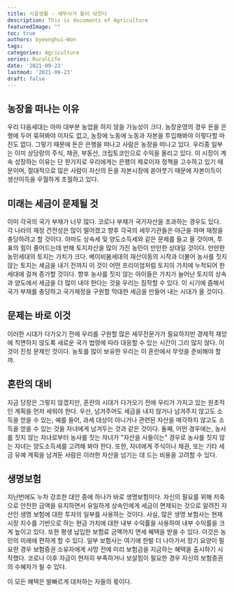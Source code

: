 ```yaml
---
title: 시골생활 - 세무사가 들이 닦친다
description: This is documents of Agriculture
featuredImage: ""
toc: true
authors: byeonghui-Won
tags:
categories: Agriculture
series: RuralLife
date: '2021-09-23'
lastmod: '2021-09-23'
draft: false
---
```



## 농장을 떠나는 이유

우리 다음세대는 아마 대부분 농업을 하지 않을 가능성이 크다. 농장운영의 경우 돈을 은행에 두어 묶혀봐야 이자도 없고, 농장에 노동에 노동과 자본을 투입해봐야 이렇다할 마진도 없다. 그렇기 때문에 돈은 은행을 떠나고 사람은 농장을 떠나고 있다. 우리중 일부는 이미 상당량의 주식, 채권, 부동산, 크립토코인으로 수익을 올리고 있다. 이 시장이 계속 성장하는 이유는 단 한가지로 우리에게는 은행이 제로이자 정책을 고수하고 있기 때문이며, 절대적으로 많은 사람이 자신의 돈을 자본시장에 쏟아붓기 때문에 자본이득이 생산이득을 우월하게 초월하고 있다. 

## 미래는 세금이 문제될 것

이미 각국의 국가 부채가 너무 많다. 코로나 부채가 국가자산을 초과하는 경우도 있다. 각 나라의 재정 건전성은 많이 떨어졌고 향후 각국의 세무기관들은 야근을 하며 재정을 충당하려고 할 것이다. 아마도 상속세 및 양도소득세와 같은 문제를 들고 올 것이며, 투표의 힘이 줄어드는데 반해 토지자산을 많이 가진 농민이 만만한 상대일 것이다. 만만한 농민세대의 토지는 가치가 크다. 베이비붐세대의 재산이동의 시작과 더불어 농사를 짓지 않는 토지는 세금을 내기 전까지 이 것이 어떤 프리미엄처럼 토지의 가치에 누적되어 한 세대에 걸쳐 증가할 것이다. 향후 농사를 짓지 않는 아이들은 가치가 늘어난 토지의 상속과 양도에서 세금을 더 많이 내야 한다는 것을 우리는 짐작할 수 있다. 이 시기에 즘해서 국가 부채를 충당하고 국가제정을 구원할 막대한 세금을 만들어 내는 시대가 올 것이다. 

## 문제는 바로 이것

이러한 시대가 다가오기 전에 우리를 구원할 많은 세무전문가가 필요하지만 경제적 재앙에 직면하지 않도록 새로운 국가 법령에 따라 대응할 수 있는 시간이 그리 많지 않다. 이것이 진정 문제인 것이다. 농토를 많이 보유한 우리는 이 혼란에서 무엇을 준비해야 할까.

## 혼란의 대비

지금 당장은 그렇지 않겠지만, 혼란의 시대가 다가오기 전에 우리가 가지고 있는 원초적인 계획을 먼저 세워야 한다. 우선, 넘겨주어도 세금을 내지 않거나 넘겨주지 않고도 소득을 얻을 수 있는, 예를 들어,  과세 대상이 아니거나 관련된 자산을 매각하지 않고도 소득을 얻을 수 있는 것을 자녀에게 남겨두는 것과 같은 것이다. 둘째, 어떤 경우에는, 농사를 짓지 않는 자녀로부터 농사를 짓는 자녀가 "자산을 사들이는" 경우로 농사를 짓지 않는 자녀는 양도소득세를 고려해 봐야 한다. 또한, 자녀에게 주식이나 채권, 또는 기타 세금 유예 계획을 남겨둔 사람은 이러한 자산을 넘기는 데 드는 비용을 고려할 수 있다. 

## 생명보험

지난번에도 누차 강조한 대안 중에 하나가 바로 생명보험이다. 자신의 필요를 위해 저축으로 안전한 금액을 유지하면서 유일하게 상속인에게 세금이 면제되는 것으로 알려진 자산인 생명 보험에 대한 투자의 일부를 사용하는 것이다. 사실, 많은 생명 보험사는 현재 시장 지수를 기반으로 하는 현금 가치에 대한 내부 수익률을 사용하여 내부 수익률을 크게 높이고 있다. 또한 평생 납입한 보험료 금액까지 면세 혜택을 받을 수 있다. 이것은 농민의 미래에 편하게 할 수 있다. 일부 보험사는 여기에 한발 더 나아가서 장기 요양이 필요한 경우 보험증권 소유자에게 사망 전에 미리 보험금을 지금하는 혜택을 출시하기 시작했다. 코로나 이후 자금이 현저히 부족하거나 보살핌이 필요한 경우 자신의 보험증권의 수혜자가 될 수 있다. 

이 모든 혜택은 발빠르게 대처하는 자들의 몫이다.
